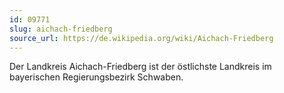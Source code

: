 ```yaml
---
id: 09771
slug: aichach-friedberg
source_url: https://de.wikipedia.org/wiki/Aichach-Friedberg
---
```


Der Landkreis Aichach-Friedberg ist der östlichste Landkreis im bayerischen Regierungsbezirk Schwaben.
